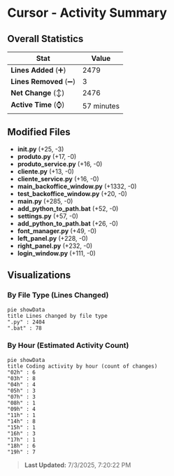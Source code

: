 # Cursor - Activity Summary 

## Overall Statistics

| Stat                   | Value                                                             |
| ---------------------- | ----------------------------------------------------------------- |
| **Lines Added** (➕)   | 2479                                          |
| **Lines Removed** (➖) | 3                                        |
| **Net Change** (↕)    | 2476                |
| **Active Time** (⌚)   | 57 minutes |


## Modified Files
- **__init__.py** (+25, -3)
- **produto.py** (+17, -0)
- **produto_service.py** (+16, -0)
- **cliente.py** (+13, -0)
- **cliente_service.py** (+16, -0)
- **main_backoffice_window.py** (+1332, -0)
- **test_backoffice_window.py** (+20, -0)
- **main.py** (+285, -0)
- **add_python_to_path.bat** (+52, -0)
- **settings.py** (+57, -0)
- **add_python_to_path.bat** (+26, -0)
- **font_manager.py** (+49, -0)
- **left_panel.py** (+228, -0)
- **right_panel.py** (+232, -0)
- **login_window.py** (+111, -0)

## Visualizations

### By File Type (Lines Changed)

```mermaid
pie showData
title Lines changed by file type
".py" : 2404
".bat" : 78
```

### By Hour (Estimated Activity Count)

```mermaid
pie showData
title Coding activity by hour (count of changes)
"02h" : 6
"03h" : 8
"04h" : 4
"05h" : 3
"07h" : 3
"08h" : 1
"09h" : 4
"11h" : 1
"14h" : 8
"15h" : 1
"16h" : 3
"17h" : 1
"18h" : 6
"19h" : 7
```


> **Last Updated:** 7/3/2025, 7:20:22 PM